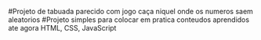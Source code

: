 #Projeto de tabuada parecido com jogo caça niquel onde os numeros saem aleatorios 
#Projeto simples para colocar em pratica conteudos aprendidos ate agora HTML, CSS, JavaScript